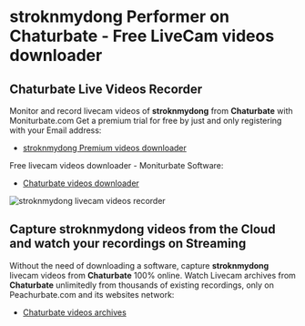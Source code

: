 # stroknmydong Performer on Chaturbate - Free LiveCam videos downloader

## Chaturbate Live Videos Recorder

Monitor and record livecam videos of **stroknmydong** from **Chaturbate** with Moniturbate.com
Get a premium trial for free by just and only registering with your Email address:
* [stroknmydong Premium videos downloader](https://moniturbate.com/request-demo-licence-key.html)

Free livecam videos downloader - Moniturbate Software:
* [Chaturbate videos downloader](https://moniturbate.com/moniturbate-download-software.html)

![stroknmydong livecam videos recorder](https://peachurnet.com/templates/moniturbate-software.png)


## Capture stroknmydong videos from the Cloud and watch your recordings on Streaming

Without the need of downloading a software, capture **stroknmydong** livecam videos from **Chaturbate** 100% online.
Watch Livecam archives from **Chaturbate** unlimitedly from thousands of existing recordings, only on Peachurbate.com and its websites network:
* [Chaturbate videos archives](https://peachurnet.com/)